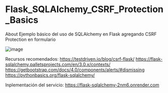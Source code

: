 ﻿# Flask_SQLAlchemy_CSRF_Protection_Basics
 
 About
Ejemplo básico del uso de SQLAlchemy en Flask agregando CSRF Protection en formulario

![image](https://user-images.githubusercontent.com/29576337/209020189-8c1ebb52-3663-4594-8d9c-9835320ab34b.png)

Recursos recomendados:
https://testdriven.io/blog/csrf-flask/
https://flask-sqlalchemy.palletsprojects.com/en/3.0.x/contexts/
https://getbootstrap.com/docs/4.0/components/alerts/#dismissing
https://pythonbasics.org/flask-sqlalchemy/

Inplementación del servicio: https://flask-sqlalchemy-2nm6.onrender.com
